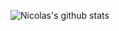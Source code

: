 ![Nicolas's github stats](https://github-readme-stats.vercel.app/api?username=nikolasribeiro&show_icons=true&theme=radical)
